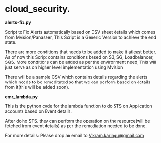 # cloud_security.
**alerts-fix.py**

Script to Fix Alerts automatically based on CSV sheet details which comes from Mvision/Panaseer, This Script is a Generic Version to achieve the end state.

There are more conditions that needs to be added to make it atleast better. As of now this Script contains conditions based on S3, SG, Loadbalancer, SQS. More conditions can be added as per the environment need, This will just serve as on higher level implementation using Mvision

There will be a sample CSV which contains details regarding the alerts which needs to be remeditated so that we can perform based on details from it(this will be added soon).

**emr_lambda.py**

This is the python code for the lambda function to do STS on Application accounts based on Event details.

 After doing STS, they can perform the operation on the resource(will be fetched from event details) as per the remediation needed to be done.

For more details: Please drop an email to Vikram.karingu@gmail.com
